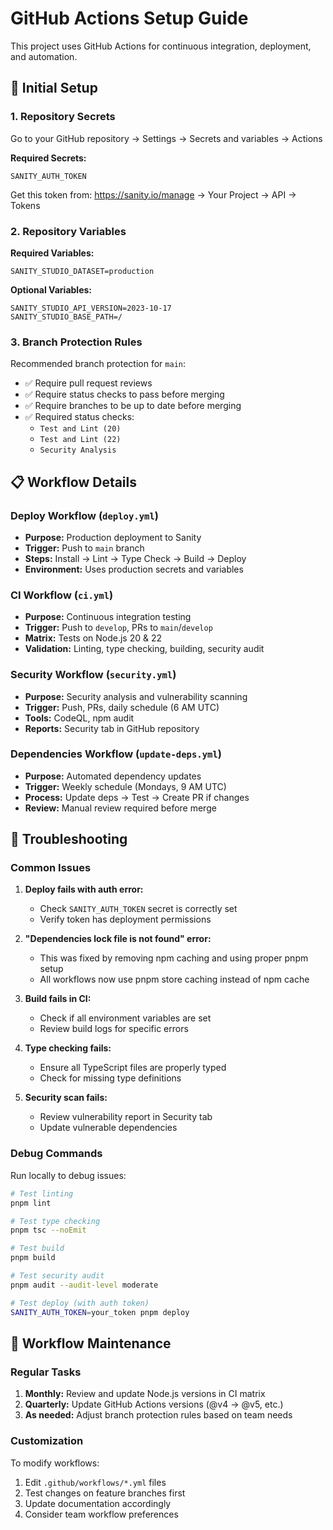 # GitHub Actions Setup Guide

This project uses GitHub Actions for continuous integration, deployment, and automation.

## 🔧 Initial Setup

### 1. Repository Secrets

Go to your GitHub repository → Settings → Secrets and variables → Actions

**Required Secrets:**
```
SANITY_AUTH_TOKEN
```
Get this token from: https://sanity.io/manage → Your Project → API → Tokens

### 2. Repository Variables

**Required Variables:**
```
SANITY_STUDIO_DATASET=production
```

**Optional Variables:**
```
SANITY_STUDIO_API_VERSION=2023-10-17
SANITY_STUDIO_BASE_PATH=/
```

### 3. Branch Protection Rules

Recommended branch protection for `main`:
- ✅ Require pull request reviews
- ✅ Require status checks to pass before merging
- ✅ Require branches to be up to date before merging
- ✅ Required status checks:
  - `Test and Lint (20)`
  - `Test and Lint (22)`
  - `Security Analysis`

## 📋 Workflow Details

### Deploy Workflow (`deploy.yml`)
- **Purpose:** Production deployment to Sanity
- **Trigger:** Push to `main` branch
- **Steps:** Install → Lint → Type Check → Build → Deploy
- **Environment:** Uses production secrets and variables

### CI Workflow (`ci.yml`)
- **Purpose:** Continuous integration testing
- **Trigger:** Push to `develop`, PRs to `main`/`develop`
- **Matrix:** Tests on Node.js 20 & 22
- **Validation:** Linting, type checking, building, security audit

### Security Workflow (`security.yml`)
- **Purpose:** Security analysis and vulnerability scanning
- **Trigger:** Push, PRs, daily schedule (6 AM UTC)
- **Tools:** CodeQL, npm audit
- **Reports:** Security tab in GitHub repository

### Dependencies Workflow (`update-deps.yml`)
- **Purpose:** Automated dependency updates
- **Trigger:** Weekly schedule (Mondays, 9 AM UTC)
- **Process:** Update deps → Test → Create PR if changes
- **Review:** Manual review required before merge

## 🚨 Troubleshooting

### Common Issues

1. **Deploy fails with auth error:**
   - Check `SANITY_AUTH_TOKEN` secret is correctly set
   - Verify token has deployment permissions

2. **"Dependencies lock file is not found" error:**
   - This was fixed by removing npm caching and using proper pnpm setup
   - All workflows now use pnpm store caching instead of npm cache

3. **Build fails in CI:**
   - Check if all environment variables are set
   - Review build logs for specific errors

4. **Type checking fails:**
   - Ensure all TypeScript files are properly typed
   - Check for missing type definitions

5. **Security scan fails:**
   - Review vulnerability report in Security tab
   - Update vulnerable dependencies

### Debug Commands

Run locally to debug issues:
```bash
# Test linting
pnpm lint

# Test type checking  
pnpm tsc --noEmit

# Test build
pnpm build

# Test security audit
pnpm audit --audit-level moderate

# Test deploy (with auth token)
SANITY_AUTH_TOKEN=your_token pnpm deploy
```

## 🔄 Workflow Maintenance

### Regular Tasks

1. **Monthly:** Review and update Node.js versions in CI matrix
2. **Quarterly:** Update GitHub Actions versions (@v4 → @v5, etc.)
3. **As needed:** Adjust branch protection rules based on team needs

### Customization

To modify workflows:
1. Edit `.github/workflows/*.yml` files
2. Test changes on feature branches first
3. Update documentation accordingly
4. Consider team workflow preferences